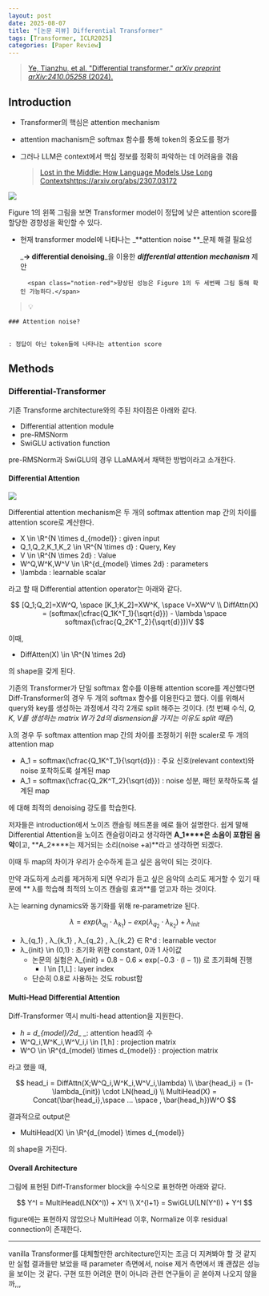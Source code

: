 ```yaml
---
layout: post
date: 2025-08-07
title: "[논문 리뷰] Differential Transformer"
tags: [Transformer, ICLR2025]
categories: [Paper Review]
---
```


> [Ye, Tianzhu, et al. "Differential transformer." ](https://arxiv.org/abs/2410.05258)[_arXiv preprint arXiv:2410.05258_](https://arxiv.org/abs/2410.05258)[ (2024).](https://arxiv.org/abs/2410.05258)



## Introduction

- Transformer의 핵심은 attention mechanism
- attention machanism은 softmax 함수를 통해 token의 중요도를 평가
- 그러나 LLM은 context에서 핵심 정보를 정확히 파악하는 데 어려움을 겪음

	> [Lost in the Middle: How Language Models Use Long Contextshttps://arxiv.org/abs/2307.03172](https://arxiv.org/abs/2307.03172)


![](https://prod-files-secure.s3.us-west-2.amazonaws.com/542b861c-36a8-4051-84e5-8804b6728dba/9083ea56-691a-4752-ae26-47f403431ac8/image.png?X-Amz-Algorithm=AWS4-HMAC-SHA256&X-Amz-Content-Sha256=UNSIGNED-PAYLOAD&X-Amz-Credential=ASIAZI2LB4664RWYQOI5%2F20250813%2Fus-west-2%2Fs3%2Faws4_request&X-Amz-Date=20250813T100045Z&X-Amz-Expires=3600&X-Amz-Security-Token=IQoJb3JpZ2luX2VjEOH%2F%2F%2F%2F%2F%2F%2F%2F%2F%2FwEaCXVzLXdlc3QtMiJGMEQCIAtkCIRr1XfGP%2BOyYMBkY7%2F8VkNgRwlM1fecpC2IBCsuAiBb1YWDHvuHigaNk21T1v32fUBJogvkA10ymNo0oql7Cir%2FAwgqEAAaDDYzNzQyMzE4MzgwNSIMNdZUeyrNe8A20F0hKtwD%2BH8GP4qaWve3im2k7gMtuOAARnW2BfSZ6lRyyi1I8XlfKeXz0k%2FyRRDb7FV%2Bejrcr7uK8qLaJ2i5IdZCfeMM7KhbpnpKZw41z%2Bzf96n%2F%2F9svxS3f0zgM3LMc9TJVyL%2FTE0nhwEsEPIko3cYRGr4rDRyEOCahQZKzkvb4XqVWIgnfXdSyagpPNj2GUJGvx7fFiXT6zofhsbZGBLjngOJQBbHEy68nXViY69R%2BdukZGaYrzq809FqDR3yxBvq2%2FyuULJNhSSxGfEKkQDDHieUQ%2BTFKeFgdHv3FeS1aBJrOgG4N9oVL5HMsah89upFlBsWIruBW2felA3xKMPL1%2BeV%2Bw0Gch1kbQ9EXDBfhEVEJVw3Z5qZckHz0oTCwZtNu%2FQRD2J3nFNti2DwcIvKDk%2Fslcvmq%2BeenxhaeDNYx8TeuSlZr%2FiAXMDqvIYFee%2FGAREQJWtswX0BOQswZhTuF5FPEHgDJP99kDcrx4VU6C2eB8OsjKO5gEVpcBuAtqQOeTPw26zmNhRlEhNmGQsvmh1f1%2B9IWPsKbP7fLedU1mYGBskCLfeOnIqr1LBnkxC92IiMxzaT4fa032gvVfMFPltLk870lEGgIu6Eu%2F9ZrnDOUs%2Bp9sGUeNFzqBBO5RdYwpanxxAY6pgFF4Kbf3vYl0ZIDjzPHgGr0u%2BOeLpgX4I0UREkIIGbovUwUeT5kC1uoiHypbzrzFKFO15nowoEYV2iWs2NU6VA4v2g8YSTpN2Q%2BjX9YA5WGSecAL8veZGgBbCwsxvqkwIf7XgX8yBet5PCvQcmlrPNh0Ji%2FeauEY1UN6YIwzgzQLvyVLS%2Fxnr%2F6NI8KmZj%2FyM3Y4Is2Nib7ys6msrgBKGrAjd612nrI&X-Amz-Signature=cf2a46a59054a8576ce75a11508c7390d93ea44072a0a91dc93835171849ee28&X-Amz-SignedHeaders=host&x-amz-checksum-mode=ENABLED&x-id=GetObject)


Figure 1의 왼쪽 그림을 보면 Transformer model이 정답에 낮은 attention score를 할당한 경향성을 확인할 수 있다.

- 현재 transformer model에 나타나는 _**attention noise **_문제 해결 필요성

	_**→ differential denoising**_을 이용한 _**differential attention mechanism**_ 제안


		<span class="notion-red">향상된 성능은 Figure 1의 두 세번째 그림 통해 확인 가능하다.</span>


> 💡 


	### Attention noise?


	: 정답이 아닌 token들에 나타나는 attention score



## Methods



### Differential-Transformer


기존 Transforme architecture와의 주된 차이점은 아래와 같다.

- Differential attention module
- pre-RMSNorm
- SwiGLU activation function

pre-RMSNorm과 SwiGLU의 경우 LLaMA에서 채택한 방법이라고 소개한다.



#### Differential Attention


![](https://prod-files-secure.s3.us-west-2.amazonaws.com/542b861c-36a8-4051-84e5-8804b6728dba/116d70b2-1963-4810-9167-f4c7d8a06e8f/image.png?X-Amz-Algorithm=AWS4-HMAC-SHA256&X-Amz-Content-Sha256=UNSIGNED-PAYLOAD&X-Amz-Credential=ASIAZI2LB4664RWYQOI5%2F20250813%2Fus-west-2%2Fs3%2Faws4_request&X-Amz-Date=20250813T100045Z&X-Amz-Expires=3600&X-Amz-Security-Token=IQoJb3JpZ2luX2VjEOH%2F%2F%2F%2F%2F%2F%2F%2F%2F%2FwEaCXVzLXdlc3QtMiJGMEQCIAtkCIRr1XfGP%2BOyYMBkY7%2F8VkNgRwlM1fecpC2IBCsuAiBb1YWDHvuHigaNk21T1v32fUBJogvkA10ymNo0oql7Cir%2FAwgqEAAaDDYzNzQyMzE4MzgwNSIMNdZUeyrNe8A20F0hKtwD%2BH8GP4qaWve3im2k7gMtuOAARnW2BfSZ6lRyyi1I8XlfKeXz0k%2FyRRDb7FV%2Bejrcr7uK8qLaJ2i5IdZCfeMM7KhbpnpKZw41z%2Bzf96n%2F%2F9svxS3f0zgM3LMc9TJVyL%2FTE0nhwEsEPIko3cYRGr4rDRyEOCahQZKzkvb4XqVWIgnfXdSyagpPNj2GUJGvx7fFiXT6zofhsbZGBLjngOJQBbHEy68nXViY69R%2BdukZGaYrzq809FqDR3yxBvq2%2FyuULJNhSSxGfEKkQDDHieUQ%2BTFKeFgdHv3FeS1aBJrOgG4N9oVL5HMsah89upFlBsWIruBW2felA3xKMPL1%2BeV%2Bw0Gch1kbQ9EXDBfhEVEJVw3Z5qZckHz0oTCwZtNu%2FQRD2J3nFNti2DwcIvKDk%2Fslcvmq%2BeenxhaeDNYx8TeuSlZr%2FiAXMDqvIYFee%2FGAREQJWtswX0BOQswZhTuF5FPEHgDJP99kDcrx4VU6C2eB8OsjKO5gEVpcBuAtqQOeTPw26zmNhRlEhNmGQsvmh1f1%2B9IWPsKbP7fLedU1mYGBskCLfeOnIqr1LBnkxC92IiMxzaT4fa032gvVfMFPltLk870lEGgIu6Eu%2F9ZrnDOUs%2Bp9sGUeNFzqBBO5RdYwpanxxAY6pgFF4Kbf3vYl0ZIDjzPHgGr0u%2BOeLpgX4I0UREkIIGbovUwUeT5kC1uoiHypbzrzFKFO15nowoEYV2iWs2NU6VA4v2g8YSTpN2Q%2BjX9YA5WGSecAL8veZGgBbCwsxvqkwIf7XgX8yBet5PCvQcmlrPNh0Ji%2FeauEY1UN6YIwzgzQLvyVLS%2Fxnr%2F6NI8KmZj%2FyM3Y4Is2Nib7ys6msrgBKGrAjd612nrI&X-Amz-Signature=898da5c0891e51d66da0f9397c463d9f4bc409a59f992f89f560cc178e9f8b09&X-Amz-SignedHeaders=host&x-amz-checksum-mode=ENABLED&x-id=GetObject)


Differential attention mechanism은 두 개의 softmax attention map 간의 차이를 attention score로 계산한다.

- X \in \R^{N \times d\_{model}} : given input
- Q\_1,Q\_2,K\_1,K\_2 \in \R^{N \times d} : Query, Key
- V \in \R^{N \times 2d} : Value
- W^Q,W^K,W^V \in \R^{d\_{model} \times 2d} : parameters
- \lambda : learnable scalar

라고 할 때 Differential attention operator는 아래와 같다.


$$
[Q_1;Q_2]=XW^Q, \space [K_1;K_2]=XW^K, \space V=XW^V \\
DiffAttn(X) = (softmax(\cfrac{Q_1K^T_1}{\sqrt{d}}) - \lambda \space softmax(\cfrac{Q_2K^T_2}{\sqrt{d}}))V
$$


이때,

- DiffAtten(X) \in \R^{N \times 2d}

의 shape을 갖게 된다.


기존의 Transformer가 단일 softmax 함수를 이용해 attention score를 계산했다면 Diff-Transformer의 경우 두 개의 softmax 함수를 이용한다고 했다. 이를 위해서 query와 key를 생성하는 과정에서 각각 2개로 split 해주는 것이다. <span class="notion-red">(첫 번째 수식, </span><span class="notion-red">_Q, K, V를 생성하는 matrix W가 2d의 dismension을 가지는 이유도 split 때문_</span><span class="notion-red">)</span>


 λ의 경우 두 softmax attention map 간의 차이를 조정하기 위한 scaler로 두 개의 attention map

- A\_1 = softmax(\cfrac{Q\_1K^T\_1}{\sqrt{d}}) : 주요 신호(relevant context)와 noise 포착하도록 설계된 map
- A\_1 = softmax(\cfrac{Q\_2K^T\_2}{\sqrt{d}}) : noise 성분, 패턴 포착하도록 설계된 map 

에 대해 최적의 denoising 강도를 학습한다.


저자들은 introduction에서 노이즈 캔슬링 헤드폰을 예로 들어 설명한다. 쉽게 말해 Differential Attention을 노이즈 캔슬링이라고 생각하면 **A\_1****은 소음이 포함된 음악**이고, **A\_2****는 제거되는 소리(noise +a)**라고 생각하면 되겠다. 


이때 두 map의 차이가 우리가 순수하게 듣고 싶은 음악이 되는 것이다. 


만약 과도하게 소리를 제거하게 되면 우리가 듣고 싶은 음악의 소리도 제거할 수 있기 때문에 ** λ를 학습해 최적의 노이즈 캔슬링 효과**를 얻고자 하는 것이다.


λ는 learning dynamics와 동기화를 위해 re-parametrize 된다.


$$
\lambda = exp(\lambda_{q_1} \cdot \lambda_{k_1}) - exp(\lambda_{q_2} \cdot \lambda_{k_2}) + \lambda_{init}
$$

- λ\_{q\_1} , λ\_{k\_1} , λ\_{q\_2} , λ\_{k\_2} ∈ R^d : learnable vector
- λ\_{init} \in (0,1) : 초기화 위한 constant, 0과 1 사이값
	- 논문의 실험은 λ\_{init} = 0.8 − 0.6 × exp(−0.3 · (l − 1)) 로 초기화해 진행
		- l \in [1,L] : layer index
	- 단순히 0.8로 사용하는 것도 robust함


#### **Multi-Head Differential Attention**


Diff-Transformer 역시 multi-head attention을 지원한다.

- _h = d\_{model}/2d__ _: attention head의 수
- W^Q\_i,W^K\_i,W^V\_i,i \in [1,h] : projection matrix
- W^O \in \R^{d\_{model} \times d\_{model}} : projection matrix

라고 했을 때,


$$
head_i = DiffAttn(X;W^Q_i,W^K_i,W^V_i,\lambda) \\
\bar{head_i} = (1-\lambda_{init}) \cdot LN(head_i) \\
MultiHead(X) = Concat(\bar{head_i},\space ... \space , \bar{head_h})W^O
$$


결과적으로 output은

- MultiHead(X) \in \R^{d\_{model} \times d\_{model}}

의 shape을 가진다.



#### Overall Architecture


그림에 표현된 Diff-Transformer block을 수식으로 표현하면 아래와 같다.


$$
Y^l = MultiHead(LN(X^l)) + X^l \\
X^{l+1} = SwiGLU(LN(Y^l)) + Y^l
$$


figure에는 표현하지 않았으나 MultiHead 이후, Normalize 이후 residual connection이 존재한다.


---


vanilla Transformer를 대체할만한 architecture인지는 조금 더 지켜봐야 할 것 같지만 실험 결과들만 보았을 때 parameter 측면에서, noise 제거 측면에서 꽤 괜찮은 성능을 보이는 것 같다. 구현 또한 어려운 편이 아니라 관련 연구들이 곧 쏟아져 나오지 않을까,,,

